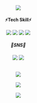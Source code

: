 

<!---
qkrdmswl1018/qkrdmswl1018 is a ✨ special ✨ repository because its `README.md` (this file) appears on your GitHub profile.
You can click the Preview link to take a look at your changes.
--->
<div align="center">
  <img src="https://capsule-render.vercel.app/api?type=shark&color=ffe4e1&fontColor=4D505A&height=150&section=header&text=✦🎀Eun%20Ji's%20Github✦&fontSize=60" />
</div>

<div align ="center">
<h4>⚡️Tech Skill⚡️</h4>
  <div display="block">
    <img src="https://img.shields.io/badge/css-005571?style=flastic&logo=css3&logoColor=white">
    <img src="https://img.shields.io/badge/html-D12228?style=flastic&logo=html5&logoColor=white">
    <img src="https://img.shields.io/badge/javascript-FFE200?style=flastic&logo=javascript&logoColor=white">
    <img src="https://img.shields.io/badge/react-73C3D5?style=flastic&logo=react&logoColor=white">
  </div>
</div>
<div align="center">
  <h5>💌SNS💌</h5>
  
  <a href="mailto:qkrdmswl2179@gmail.com">
          <img src="https://img.shields.io/badge/gmail-83B81A?style=flastic&logo=gmail&logoColor=white&link=mailto:qkrdmswl2179@gmail.com"></a>
  <a href="https://www.instagram.com/1o18z">
          <img src="https://img.shields.io/badge/instagram-E4405F?style=flastic&logo=instagram&logoColor=white"></a>
          <br><br><br>
          
<div align="center">
     <img src="https://github-readme-stats.vercel.app/api?username=1o18z&show_icons=true&theme=dracula"><br><br>
     <img src="https://github-readme-stats.vercel.app/api/top-langs/?username=1o18z&layout=compact&theme=dracula"><br><br>   
</div>
<div align="center">
     <img src="http://mazandi.herokuapp.com/api?handle=pichulia&theme=dark"/>
</div>

